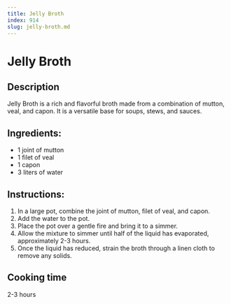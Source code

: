 ```yaml
---
title: Jelly Broth
index: 914
slug: jelly-broth.md
---
```


# Jelly Broth

## Description
Jelly Broth is a rich and flavorful broth made from a combination of mutton, veal, and capon. It is a versatile base for soups, stews, and sauces.

## Ingredients:
- 1 joint of mutton
- 1 filet of veal
- 1 capon
- 3 liters of water

## Instructions:
1. In a large pot, combine the joint of mutton, filet of veal, and capon.
2. Add the water to the pot.
3. Place the pot over a gentle fire and bring it to a simmer.
4. Allow the mixture to simmer until half of the liquid has evaporated, approximately 2-3 hours.
5. Once the liquid has reduced, strain the broth through a linen cloth to remove any solids.

## Cooking time
2-3 hours